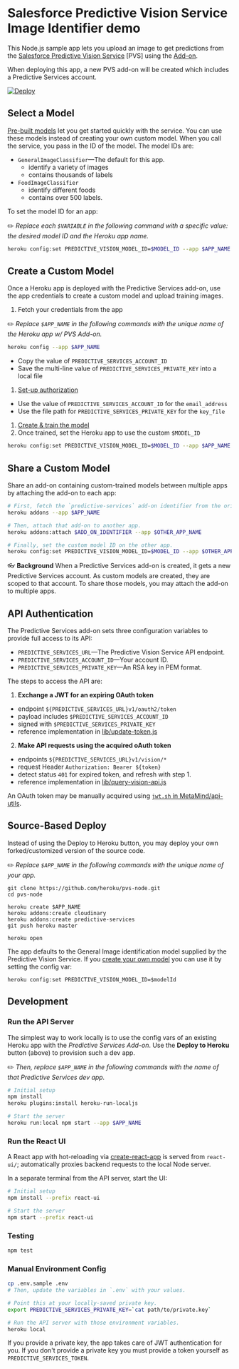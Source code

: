 # Salesforce Predictive Vision Service<br/>Image Identifier demo

This Node.js sample app lets you upload an image to get predictions from the [Salesforce Predictive Vision Service](http://docs.metamind.io/docs/what-is-the-predictive-vision-service) [PVS] using the [Add-on](https://elements.heroku.com/addons/predictive-services).

When deploying this app, a new PVS add-on will be created which includes a Predictive Services account.

[![Deploy](https://www.herokucdn.com/deploy/button.svg)](https://heroku.com/deploy?template=https://github.com/heroku/pvs-node/tree/use-addon)

## Select a Model

[Pre-built models](http://docs.metamind.io/docs/use-pre-built-models) let you get started quickly with the service. You can use these models instead of creating your own custom model. When you call the service, you pass in the ID of the model. The model IDs are:

* `GeneralImageClassifier`—The default for this app.
  * identify a variety of images
  * contains thousands of labels
* `FoodImageClassifier`
  * identify different foods
  * contains over 500 labels.

To set the model ID for an app:

✏️ *Replace each `$VARIABLE` in the following command with a specific value: the desired model ID and the Heroku app name.*

```bash
heroku config:set PREDICTIVE_VISION_MODEL_ID=$MODEL_ID --app $APP_NAME
```

## Create a Custom Model

Once a Heroku app is deployed with the Predictive Services add-on, use the app credentials to create a custom model and upload training images.

1. Fetch your credentials from the app

  ✏️ *Replace `$APP_NAME` in the following commands with the unique name of the Heroku app w/ PVS Add-on.*

  ```bash
  heroku config --app $APP_NAME
  ```

  * Copy the value of `PREDICTIVE_SERVICES_ACCOUNT_ID`
  * Save the multi-line value of `PREDICTIVE_SERVICES_PRIVATE_KEY` into a local file
1. [Set-up authorization](http://docs.metamind.io/docs/set-up-auth)
  * Use the value of `PREDICTIVE_SERVICES_ACCOUNT_ID` for the `email_address`
  * Use the file path for `PREDICTIVE_SERVICES_PRIVATE_KEY` for the `key_file`
1. [Create & train the model](http://docs.metamind.io/docs/step-1-create-the-dataset)
1. Once trained, set the Heroku app to use the custom `$MODEL_ID`

  ```bash
  heroku config:set PREDICTIVE_VISION_MODEL_ID=$MODEL_ID --app $APP_NAME
  ```

## Share a Custom Model

Share an add-on containing custom-trained models between multiple apps by attaching the add-on to each app:

```bash
# First, fetch the `predictive-services` add-on identifier from the original app.
heroku addons --app $APP_NAME

# Then, attach that add-on to another app.
heroku addons:attach $ADD_ON_IDENTIFIER --app $OTHER_APP_NAME

# Finally, set the custom model ID on the other app.
heroku config:set PREDICTIVE_VISION_MODEL_ID=$MODEL_ID --app $OTHER_APP_NAME
```

👓 **Background** When a Predictive Services add-on is created, it gets a new Predictive Services account. As custom models are created, they are scoped to that account. To share those models, you may attach the add-on to multiple apps.


## API Authentication

The Predictive Services add-on sets three configuration variables to provide full access to its API:

* `PREDICTIVE_SERVICES_URL`—The Predictive Vision Service API endpoint.
* `PREDICTIVE_SERVICES_ACCOUNT_ID`—Your account ID.
* `PREDICTIVE_SERVICES_PRIVATE_KEY`—An RSA key in PEM format.

The steps to access the API are:

1. **Exchange a JWT for an expiring OAuth token**
  * endpoint `${PREDICTIVE_SERVICES_URL}v1/oauth2/token`
  * payload includes `$PREDICTIVE_SERVICES_ACCOUNT_ID`
  * signed with `$PREDICTIVE_SERVICES_PRIVATE_KEY`
  * reference implementation in [lib/update-token.js](lib/update-token.js)
  
2. **Make API requests using the acquired oAuth token**
  * endpoints `${PREDICTIVE_SERVICES_URL}v1/vision/*`
  * request Header `Authorization: Bearer ${token}`
  * detect status `401` for expired token, and refresh with step 1.
  * reference implementation in [lib/query-vision-api.js](lib/query-vision-api.js)

An OAuth token may be manually acquired using [`jwt.sh` in MetaMind/api-utils](https://github.com/MetaMind/api-utils).


## Source-Based Deploy

Instead of using the Deploy to Heroku button, you may deploy your own forked/customized version of the source code.

✏️ *Replace `$APP_NAME` in the following commands with the unique name of your app.*

```
git clone https://github.com/heroku/pvs-node.git
cd pvs-node

heroku create $APP_NAME
heroku addons:create cloudinary
heroku addons:create predictive-services
git push heroku master

heroku open
```

The app defaults to the General Image identification model supplied by the Predictive Vision Service. If you [create your own model](#using-a-custom-model) you can use it by setting the config var:

```
heroku config:set PREDICTIVE_VISION_MODEL_ID=$modelId
```


## Development

### Run the API Server

The simplest way to work locally is to use the config vars of an existing Heroku app with the *Predictive Services Add-on*. Use the **Deploy to Heroku** button (above) to provision such a dev app.

✏️ *Then, replace `$APP_NAME` in the following commands with the name of that Predictive Services dev app.*

```bash
# Initial setup
npm install
heroku plugins:install heroku-run-localjs

# Start the server
heroku run:local npm start --app $APP_NAME
```


### Run the React UI

A React app with hot-reloading via [create-react-app](https://github.com/facebookincubator/create-react-app) is served from `react-ui/`; automatically proxies backend requests to the local Node server.

In a separate terminal from the API server, start the UI:

```bash
# Initial setup
npm install --prefix react-ui

# Start the server
npm start --prefix react-ui
```


### Testing

```bash
npm test
```


### Manual Environment Config

```bash
cp .env.sample .env
# Then, update the variables in `.env` with your values.

# Point this at your locally-saved private key.
export PREDICTIVE_SERVICES_PRIVATE_KEY=`cat path/to/private.key`

# Run the API server with those environment variables.
heroku local
```

If you provide a private key, the app takes care of JWT authentication for you. If you don't provide a private key you must provide a token yourself as `PREDICTIVE_SERVICES_TOKEN`.

